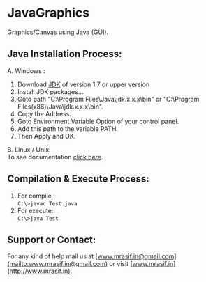 # JavaGraphics
Graphics/Canvas using Java (GUI).

## Java Installation Process:

A.  Windows :  
  1. Download [JDK](http://www.oracle.com/technetwork/java/javase/downloads/jdk8-downloads-2133151.html) of version 1.7 or upper version
  2. Install JDK packages...
  3. Goto path "C:\\Program Files\Java\jdk.x.x.x\bin" or "C:\\Program Files(x86)\Java\jdk.x.x.x\bin".
  4. Copy the Address.
  5. Goto Environment Variable Option of your control panel.
  6. Add this path to the variable PATH.
  7. Then Apply and OK.  

B.  Linux / Unix:  
  To see documentation [click here](https://docs.oracle.com/javase/8/docs/technotes/guides/install/linux_jdk.html).

## Compilation & Execute Process:
  1. For compile :  
     ```C:\>javac Test.java```
  2. For execute:  
     ```C:\>java Test```  

## Support or Contact:
  For any kind of help mail us at [www.mrasif.in@gmail.com](mailto:www.mrasif.in@gmail.com) or visit [www.mrasif.in](http://www.mrasif.in).  